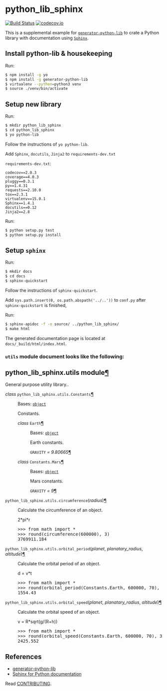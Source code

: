 # python_lib_sphinx

[![Build Status](https://travis-ci.org/saun4app/python_lib_sphinx.svg?branch=master)](https://travis-ci.org/saun4app/python_lib_sphinx)
[![codecov.io](https://codecov.io/github/hbetts/orbitalpy/coverage.svg?branch=master)](https://codecov.io/github/saun4app/python_lib_sphinx?branch=master)

This is a supplemental example for [`generator-python-lib`](https://github.com/hbetts/generator-python-lib) to crate a Python library with documentation using [`Sphinx`](https://pypi.python.org/pypi/Sphinx).

## Install python-lib & housekeeping

Run:
```bash
$ npm install -g yo
$ npm install -g generator-python-lib
$ virtualenv --python=python3 venv
$ source ./venv/bin/activate
```

## Setup new library

Run:
```bash
$ mkdir python_lib_sphinx
$ cd python_lib_sphinx
$ yo python-lib
```

Follow the instructions of `yo python-lib`.

Add `Sphinx`, `docutils`, `Jinja2` to `requirements-dev.txt`

`requirements-dev.txt`:

```
codecov==2.0.3
coverage==4.0.3
pluggy==0.3.1
py==1.4.31
requests==2.10.0
tox==2.3.1
virtualenv==15.0.1
Sphinx==1.4.1
docutils==0.12
Jinja2==2.8
```

Run:
```bash
$ python setup.py test
$ python setup.py install
```

## Setup `sphinx`

Run:
```bash
$ mkdir docs
$ cd docs
$ sphinx-quickstart
```

Follow the instructions of `sphinx-quickstart`.

Add `sys.path.insert(0, os.path.abspath('../..'))` to `conf.py` after `sphinx-quickstart` is finished,

Run:

```bash
$ sphinx-apidoc -f -o source/ ../python_lib_sphinx/
$ make html
```

The generated documentation page is located at `docs/_build/html/index.html`.

### `utils` module document looks like the following:


<span id="python-lib-sphinx-utils-module"></span><h2>python_lib_sphinx.utils module<a class="headerlink" href="#module-python_lib_sphinx.utils" title="Permalink to this headline">¶</a></h2>
<p>General purpose utility library..</p>
<dl class="class">
<dt id="python_lib_sphinx.utils.Constants">
<em class="property">class </em><code class="descclassname">python_lib_sphinx.utils.</code><code class="descname">Constants</code><a class="headerlink" href="#python_lib_sphinx.utils.Constants" title="Permalink to this definition">¶</a></dt>
<dd><p>Bases: <a class="reference external" href="https://docs.python.org/library/functions.html#object" title="(in Python v2.7)"><code class="xref py py-class docutils literal"><span class="pre">object</span></code></a></p>
<p>Constants.</p>
<dl class="class">
<dt id="python_lib_sphinx.utils.Constants.Earth">
<em class="property">class </em><code class="descname">Earth</code><a class="headerlink" href="#python_lib_sphinx.utils.Constants.Earth" title="Permalink to this definition">¶</a></dt>
<dd><p>Bases: <a class="reference external" href="https://docs.python.org/library/functions.html#object" title="(in Python v2.7)"><code class="xref py py-class docutils literal"><span class="pre">object</span></code></a></p>
<p>Earth constants.</p>
<dl class="attribute">
<dt id="python_lib_sphinx.utils.Constants.Earth.GRAVITY">
<code class="descname">GRAVITY</code><em class="property"> = 9.80665</em><a class="headerlink" href="#python_lib_sphinx.utils.Constants.Earth.GRAVITY" title="Permalink to this definition">¶</a></dt>
<dd></dd></dl>

</dd></dl>

<dl class="class">
<dt id="python_lib_sphinx.utils.Constants.Mars">
<em class="property">class </em><code class="descclassname">Constants.</code><code class="descname">Mars</code><a class="headerlink" href="#python_lib_sphinx.utils.Constants.Mars" title="Permalink to this definition">¶</a></dt>
<dd><p>Bases: <a class="reference external" href="https://docs.python.org/library/functions.html#object" title="(in Python v2.7)"><code class="xref py py-class docutils literal"><span class="pre">object</span></code></a></p>
<p>Mars constants.</p>
<dl class="attribute">
<dt id="python_lib_sphinx.utils.Constants.Mars.GRAVITY">
<code class="descname">GRAVITY</code><em class="property"> = 9</em><a class="headerlink" href="#python_lib_sphinx.utils.Constants.Mars.GRAVITY" title="Permalink to this definition">¶</a></dt>
<dd></dd></dl>

</dd></dl>

</dd></dl>

<dl class="function">
<dt id="python_lib_sphinx.utils.circumference">
<code class="descclassname">python_lib_sphinx.utils.</code><code class="descname">circumference</code><span class="sig-paren">(</span><em>radius</em><span class="sig-paren">)</span><a class="headerlink" href="#python_lib_sphinx.utils.circumference" title="Permalink to this definition">¶</a></dt>
<dd><p>Calculate the circumference of an object.</p>
<p>2*pi*r</p>
<div class="highlight-default"><div class="highlight"><pre><span></span><span class="gp">&gt;&gt;&gt; </span><span class="kn">from</span> <span class="nn">math</span> <span class="k">import</span> <span class="o">*</span>
<span class="gp">&gt;&gt;&gt; </span><span class="nb">round</span><span class="p">(</span><span class="n">circumference</span><span class="p">(</span><span class="mi">600000</span><span class="p">),</span> <span class="mi">3</span><span class="p">)</span>
<span class="go">3769911.184</span>
</pre></div>
</div>
</dd></dl>

<dl class="function">
<dt id="python_lib_sphinx.utils.orbital_period">
<code class="descclassname">python_lib_sphinx.utils.</code><code class="descname">orbital_period</code><span class="sig-paren">(</span><em>planet</em>, <em>planatary_radius</em>, <em>altitude</em><span class="sig-paren">)</span><a class="headerlink" href="#python_lib_sphinx.utils.orbital_period" title="Permalink to this definition">¶</a></dt>
<dd><p>Calculate the orbital period of an object.</p>
<p>d = v*t</p>
<div class="highlight-default"><div class="highlight"><pre><span></span><span class="gp">&gt;&gt;&gt; </span><span class="kn">from</span> <span class="nn">math</span> <span class="k">import</span> <span class="o">*</span>
<span class="gp">&gt;&gt;&gt; </span><span class="nb">round</span><span class="p">(</span><span class="n">orbital_period</span><span class="p">(</span><span class="n">Constants</span><span class="o">.</span><span class="n">Earth</span><span class="p">,</span> <span class="mi">600000</span><span class="p">,</span> <span class="mi">70</span><span class="p">),</span> <span class="mi">3</span><span class="p">)</span>
<span class="go">1554.43</span>
</pre></div>
</div>
</dd></dl>

<dl class="function">
<dt id="python_lib_sphinx.utils.orbital_speed">
<code class="descclassname">python_lib_sphinx.utils.</code><code class="descname">orbital_speed</code><span class="sig-paren">(</span><em>planet</em>, <em>planatary_radius</em>, <em>altitude</em><span class="sig-paren">)</span><a class="headerlink" href="#python_lib_sphinx.utils.orbital_speed" title="Permalink to this definition">¶</a></dt>
<dd><p>Calculate the orbital speed of an object.</p>
<p>v = R*sqrt(g/(R+h))</p>
<div class="highlight-default"><div class="highlight"><pre><span></span><span class="gp">&gt;&gt;&gt; </span><span class="kn">from</span> <span class="nn">math</span> <span class="k">import</span> <span class="o">*</span>
<span class="gp">&gt;&gt;&gt; </span><span class="nb">round</span><span class="p">(</span><span class="n">orbital_speed</span><span class="p">(</span><span class="n">Constants</span><span class="o">.</span><span class="n">Earth</span><span class="p">,</span> <span class="mi">600000</span><span class="p">,</span> <span class="mi">70</span><span class="p">),</span> <span class="mi">3</span><span class="p">)</span>
<span class="go">2425.552</span>
</pre></div>
</div>
</dd></dl>




## References

- [generator-python-lib](https://github.com/hbetts/generator-python-lib)
- [Sphinx for Python documentation](http://gisellezeno.com/tutorials/sphinx-for-python-documentation.html)


Read [CONTRIBUTING](CONTRIBUTING.md).
